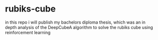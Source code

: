 # rubiks-cube

in this repo i will publish my bachelors diploma thesis, which was an in depth analysis of the DeepCubeA algorithm to solve the rubiks cube using reinforcement learning
